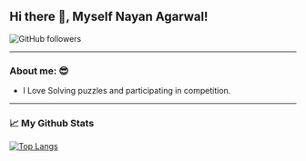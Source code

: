 ## Hi there 👋, Myself Nayan Agarwal!

<!--
**Nayan-india/Nayan-india** is a ✨ _special_ ✨ repository because its `README.md` (this file) appears on your GitHub profile.

Here are some ideas to get you started:

- 🔭 I’m currently working on ...
- 🌱 I’m currently learning ...
- 👯 I’m looking to collaborate on ...
- 🤔 I’m looking for help with ...
- 💬 Ask me about ...
- 📫 How to reach me: ...
- 😄 Pronouns: ...
- ⚡ Fun fact: ...
-->
![GitHub followers](https://img.shields.io/github/followers/Nayan-india?style=social)

--------------------
### About me: 😎
 * I Love Solving puzzles and participating in competition.

------------------------------------
### 📈 My Github Stats

[![Top Langs](https://github-readme-stats.vercel.app/api/top-langs/?username=Nayan-india&layout=compact)](https://github.com/anuraghazra/github-readme-stats)

<!-- https://github.com/anuraghazra/github-readme-stats -->
<!-- https://github.com/ikatyang/emoji-cheat-sheet/blob/master/README.md -->
<!-- https://guides.github.com/features/mastering-markdown/ -->
